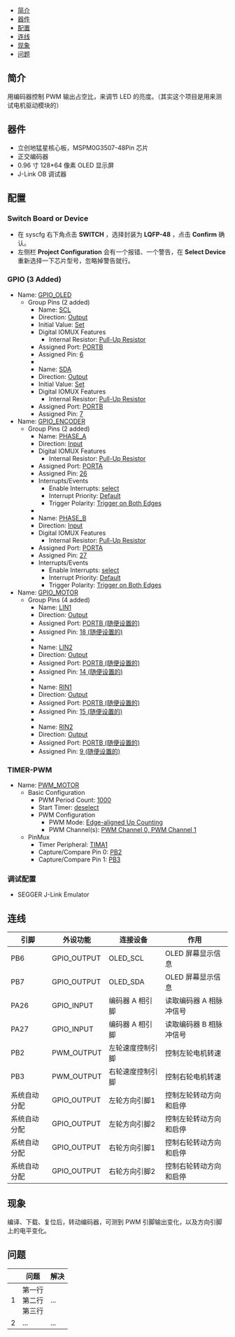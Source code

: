 * [简介](#简介)
* [器件](#器件)
* [配置](#配置)
* [连线](#连线)
* [现象](#现象)
* [问题](#问题)

## 简介
用编码器控制 PWM 输出占空比，来调节 LED 的亮度。（其实这个项目是用来测试电机驱动模块的）

## 器件
- 立创地猛星核心板，MSPM0G3507-48Pin 芯片
- 正交编码器
- 0.96 寸 128*64 像素 OLED 显示屏
- J-Link OB 调试器

## 配置
### Switch Board or Device
- 在 syscfg 右下角点击 **SWITCH** ，选择封装为 **LQFP-48** ，点击 **Confirm** 确认。
- 左侧栏 **Project Configuration** 会有一个报错、一个警告，在 **Select Device** 重新选择一下芯片型号，忽略掉警告就行。
### GPIO (3 Added)
* Name: <u>GPIO_OLED</u>
  - Group Pins (2 added)
    * Name: <u>SCL</u>
    * Direction: <u>Output</u>
    * Initial Value: <u>Set</u>
    - Digital IOMUX Features
      * Internal Resistor: <u>Pull-Up Resistor</u>
    * Assigned Port: <u>PORTB</u>
    * Assigned Pin: <u>6</u>
    * 
    * Name: <u>SDA</u>
    * Direction: <u>Output</u>
    * Initial Value: <u>Set</u>
    - Digital IOMUX Features
      * Internal Resistor: <u>Pull-Up Resistor</u>
    * Assigned Port: <u>PORTB</u>
    * Assigned Pin: <u>7</u>
* Name: <u>GPIO_ENCODER</u>
  - Group Pins (2 added)
    * Name: <u>PHASE_A</u>
    * Direction: <u>Input</u>
    - Digital IOMUX Features
      * Internal Resistor: <u>Pull-Up Resistor</u>
    * Assigned Port: <u>PORTA</u>
    * Assigned Pin: <u>26</u>
    - Interrupts/Events
      * Enable Interrupts: <u>select</u>
      * Interrupt Priority: <u>Default</u>
      * Trigger Polarity: <u>Trigger on Both Edges</u>
    *
    * Name: <u>PHASE_B</u>
    * Direction: <u>Input</u>
    - Digital IOMUX Features
      * Internal Resistor: <u>Pull-Up Resistor</u>
    * Assigned Port: <u>PORTA</u>
    * Assigned Pin: <u>27</u>
    - Interrupts/Events
      * Enable Interrupts: <u>select</u>
      * Interrupt Priority: <u>Default</u>
      * Trigger Polarity: <u>Trigger on Both Edges</u>
* Name: <u>GPIO_MOTOR</u>
  - Group Pins (4 added)
    * Name: <u>LIN1</u>
    * Direction: <u>Output</u>
    * Assigned Port: <u>PORTB (随便设置的)</u>
    * Assigned Pin: <u>18 (随便设置的)</u>
    *
    * Name: <u>LIN2</u>
    * Direction: <u>Output</u>
    * Assigned Port: <u>PORTB (随便设置的)</u>
    * Assigned Pin: <u>14 (随便设置的)</u>
    *
    * Name: <u>RIN1</u>
    * Direction: <u>Output</u>
    * Assigned Port: <u>PORTB (随便设置的)</u>
    * Assigned Pin: <u>15 (随便设置的)</u>
    *
    * Name: <u>RIN2</u>
    * Direction: <u>Output</u>
    * Assigned Port: <u>PORTB (随便设置的)</u>
    * Assigned Pin: <u>9 (随便设置的)</u>
### TIMER-PWM
* Name: <u>PWM_MOTOR</u>
  - Basic Configuration
    * PWM Period Count: <u>1000</u>
    * Start Timer: <u>deselect</u>
    - PWM Configuration
      * PWM Mode: <u>Edge-aligned Up Counting</u>
      * PWM Channel(s): <u>PWM Channel 0, PWM Channel 1</u>
  - PinMux
    * Timer Peripheral: <u>TIMA1</u>
    * Capture/Compare Pin 0: <u>PB2</u>
    * Capture/Compare Pin 1: <u>PB3</u>
### 调试配置
- SEGGER J-Link Emulator

## 连线

| 引脚 | 外设功能 | 连接设备 | 作用 |
| ---- | --- | --- | --- |
| PB6 | GPIO_OUTPUT | OLED_SCL | OLED 屏幕显示信息 |
| PB7 | GPIO_OUTPUT | OLED_SDA | OLED 屏幕显示信息 |
| PA26 | GPIO_INPUT | 编码器 A 相引脚 | 读取编码器 A 相脉冲信号 |
| PA27 | GPIO_INPUT | 编码器 A 相引脚 | 读取编码器 B 相脉冲信号 |
| PB2 | PWM_OUTPUT | 左轮速度控制引脚 | 控制左轮电机转速 |
| PB3 | PWM_OUTPUT | 右轮速度控制引脚 | 控制右轮电机转速 |
| 系统自动分配 | GPIO_OUTPUT | 左轮方向引脚1 | 控制左轮转动方向和启停 |
| 系统自动分配 | GPIO_OUTPUT | 左轮方向引脚2 | 控制左轮转动方向和启停 |
| 系统自动分配 | GPIO_OUTPUT | 右轮方向引脚1 | 控制右轮转动方向和启停 |
| 系统自动分配 | GPIO_OUTPUT | 右轮方向引脚2 | 控制右轮转动方向和启停 |

## 现象
编译、下载、复位后，转动编码器，可测到 PWM 引脚输出变化，以及方向引脚上的电平变化。

## 问题
|  | 问题 | 解决 |
| :---: | --- | --- |
| 1 | <div>第一行<br>第二行<br>第三行</div> | ... |
| 2 | ... | ... |